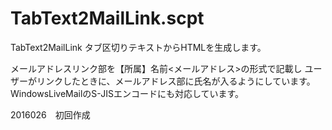 # TabText2MailLink.scpt
TabText2MailLink
タブ区切りテキストからHTMLを生成します。

メールアドレスリンク部を【所属】名前<メールアドレス>の形式で記載し
ユーザーがリンクしたときに、メールアドレス部に氏名が入るようにしています。
WindowsLiveMailのS-JISエンコードにも対応しています。


2016026　初回作成
